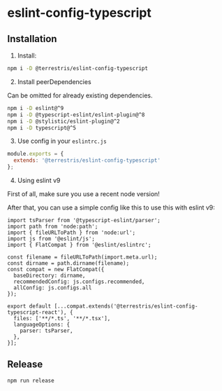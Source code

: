 # eslint-config-typescript

## Installation

1. Install:

```bash
npm i -D @terrestris/eslint-config-typescript
```

2. Install peerDependencies

Can be omitted for already existing dependencies.
```bash
npm i -D eslint@^9
npm i -D @typescript-eslint/eslint-plugin@^8
npm i -D @stylistic/eslint-plugin@^2
npm i -D typescript@^5
```

3. Use config in your `eslintrc.js`

```javascript
module.exports = {
  extends: '@terrestris/eslint-config-typescript'
};
```

4. Using eslint v9

First of all, make sure you use a recent node version!

After that, you can use a simple config like this to use this with eslint v9:

```
import tsParser from '@typescript-eslint/parser';
import path from 'node:path';
import { fileURLToPath } from 'node:url';
import js from '@eslint/js';
import { FlatCompat } from '@eslint/eslintrc';

const filename = fileURLToPath(import.meta.url);
const dirname = path.dirname(filename);
const compat = new FlatCompat({
  baseDirectory: dirname,
  recommendedConfig: js.configs.recommended,
  allConfig: js.configs.all
});

export default [...compat.extends('@terrestris/eslint-config-typescript-react'), {
  files: ['**/*.ts', '**/*.tsx'],
  languageOptions: {
    parser: tsParser,
  },
}];
```

## Release

```bash
npm run release
```
